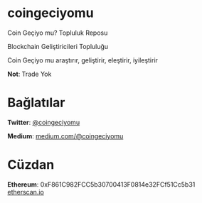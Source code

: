 # coingeciyomu
Coin Geçiyo mu? Topluluk Reposu

Blockchain Geliştiricileri Topluluğu

Coin Geçiyo mu araştırır, geliştirir, eleştirir, iyileştirir


**Not**: Trade Yok

# Bağlatılar

**Twitter**: [@coingeciyomu](https://twitter.com/coingeciyomu)

**Medium**: [medium.com/@coingeciyomu](https://medium.com/@coingeciyomu)

# Cüzdan

**Ethereum**: 0xF861C982FCC5b30700413F0814e32FCf51Cc5b31 [etherscan.io](https://etherscan.io/address/0xf861c982fcc5b30700413f0814e32fcf51cc5b31)
